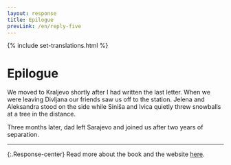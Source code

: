 ```yaml
---
layout: response
title: Epilogue
prevLink: /en/reply-five
---
```


{% include set-translations.html %}

# Epilogue

We moved to Kraljevo shortly after I had written the last letter. When we were leaving Divljana our friends saw us off to the station. Jelena and Aleksandra stood on the side while Siniša and Ivica quietly threw snowballs at a tree in the distance.

Three months later, dad left Sarajevo and joined us after two years of separation.

-----

{:.Response-center}
Read more about the book and the website <a href="{{ t.aboutLink }}">here</a>.
